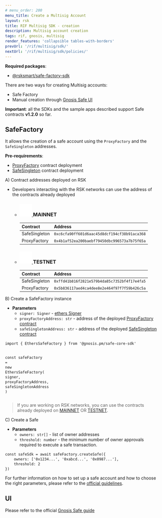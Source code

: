 ```yaml
---
# menu_order: 200
menu_title: Create a Multisig Account
layout: rsk
title: RIF Multisig SDK - creation
description: Multisig account creation
tags: rif, gnosis, multisig
render_features: 'collapsible tables-with-borders'
prevUrl: '/rif/multisig/sdk/'
nextUrl: '/rif/multisig/sdk/policies/'
---
```


**Required packages**:
- [@rsksmart/safe-factory-sdk](https://github.com/rsksmart/safe-factory-sdk)

There are two ways for creating Multisig accounts:
- Safe Factory
- Manual creation through [Gnosis Safe UI](https://rsk-gnosis-safe.com/#/welcome)

**Important**: all the SDKs and the sample apps described support Safe contracts **v1.2.0** so far.

## SafeFactory
It allows the creation of a safe account using the `ProxyFactory` and the `SafeSingleton` addresses.

**Pre-requirements**:
- [ProxyFactory](https://docs.gnosis.io/safe/docs/contracts_architecture/#5-proxy-factory) contract deployment
- [SafeSingleton](https://docs.gnosis.io/safe/docs/contracts_architecture/#1-transaction-management-core-contract) contract deployment

[](#top "collapsible")
<div class="accordion"><div class="card accordion__rsk"><div id="collapsible-0-header-0" class="card-header"><a class="btn collapsed" data-toggle="collapse" data-target="#collapsible-0-body-0">
        A) Contract addresses deployed on RSK
        <span class="hint"></span></a></div><div id="collapsible-0-body-0" class="collapse" aria-labelledby="collapsible-0-header-0"><div class="card-body"><ul>
            <li>
                Developers interacting with the RSK networks can use the address of the contracts already deployed
                <ul>
                    <li>
                        <h3 class="heading-with-icon" id="mainnet">
                            <a href="#mainnet" class="heading-icon-container">
                                <img id="anchor-icon-template" src="/assets/img/link.svg" alt="MAINNET">
                            </a>
                            MAINNET
                        </h3>
                        <table>
                          <thead>
                            <tr>
                              <th>Contract</th>
                              <th>Address</th>
                            </tr>
                          </thead>
                          <tbody>
                            <tr>
                              <td>SafeSingleton</td>
                              <td><code>0xc6cfa90ff601d6aac45d8dcf194cf38b91aca368</code></td>
                            </tr>
                            <tr>
                              <td>ProxyFactory</td>
                              <td><code>0x4b1af52ea200baebf79450dbc996573a7b75f65a</code></td>
                            </tr>
                          </tbody>
                        </table>
                    </li>
                    <li>
                        <h3 class="heading-with-icon" id="testnet">
                            <a href="#testnet" class="heading-icon-container">
                                <img src="/assets/img/link.svg" alt="MAINNET">
                            </a>
                            TESTNET
                        </h3>
                        <table>
                          <thead>
                            <tr>
                              <th>Contract</th>
                              <th>Address</th>
                            </tr>
                          </thead>
                          <tbody>
                            <tr>
                              <td>SafeSingleton</td>
                              <td><code class="highlighter-rouge">0xffd41b816f2821e579b4da85c7352bf4f17e4fa5</code></td>
                            </tr>
                            <tr>
                              <td>ProxyFactory</td>
                              <td><code class="highlighter-rouge">0x5b836117aed4ca4dee8e2e464f97f7f59b426c5a</code></td>
                            </tr>
                          </tbody>
                        </table>
                    </li>
                </ul>
            </li>
        </ul></div></div></div><div class="card accordion__rsk"><div id="collapsible-0-header-1" class="card-header"><a class="btn collapsed" data-toggle="collapse" data-target="#collapsible-0-body-1">
        B) Create a SafeFactory instance
        <span class="hint"></span></a></div><div id="collapsible-0-body-1" class="collapse" aria-labelledby="collapsible-0-header-1"><div class="card-body"><ul class="snippet__parameters snippet__parameters--lightgreen border-bottom-0">
            <li>
                <strong>Parameters</strong>
                <ul>
                    <li>
                        <code>signer: Signer</code> - <a href="https://docs.ethers.io/v5/api/signer/#Signer" rel="external noopener noreferrer" target="_blank">ethers Signer</a>
                    </li>
                    <li>
                        <code>proxyFactoryAddress: str</code> - address of the deployed <a href="https://docs.gnosis.io/safe/docs/contracts_architecture/#5-proxy-factory" rel="external noopener noreferrer" target="_blank">ProxyFactory contract</a>
                    </li>
                    <li>
                        <code>safeSingletonAddress: str</code> - address of the deployed <a href="https://docs.gnosis.io/safe/docs/contracts_architecture/#1-transaction-management-core-contract" rel="external noopener noreferrer" target="_blank">SafeSingleton contract</a>
                    </li>
                </ul>
            </li>
        </ul><div class="gatsby-highlight" data-language="ts"><pre class="language-ts"><code class="language-ts"><span class="token keyword">import</span> <span class="token punctuation">{</span> EthersSafeFactory <span class="token punctuation">}</span> <span class="token keyword">from</span> <span class="token string">'@gnosis.pm/safe-core-sdk'</span> 

<span class="token keyword">const</span> safeFactory <span class="token operator">=</span> <span class="token keyword">new</span> <span class="token class-name">EthersSafeFactory</span><span class="token punctuation">(</span>
signer<span class="token punctuation">,</span>
proxyFactoryAddress<span class="token punctuation">,</span>
safeSingletonAddress
<span class="token punctuation">)</span></code></pre></div><blockquote class="mt-3">
<p>If you are working on RSK networks, you can use the contracts already deployed on <a href="#mainnet">MAINNET</a> OR <a href="#testnet">TESTNET</a>.</p>
</blockquote></div></div></div><div class="card accordion__rsk"><div id="collapsible-0-header-2" class="card-header"><a class="btn collapsed" data-toggle="collapse" data-target="#collapsible-0-body-2">
C) Create a Safe
<span class="hint"></span></a></div><div id="collapsible-0-body-2" class="collapse" aria-labelledby="collapsible-0-header-2"><div class="card-body"><ul class="snippet__parameters snippet__parameters--lightgreen border-bottom-0">
<li>
<strong>Parameters</strong>
<ul>
<li>
<code>owners: str[]</code> - list of owner addresses
</li>
<li>
<code>threshold: number</code> - the minimum number of owner approvals required to execute a safe transaction.
</li>
</ul>
</li>
</ul><div class="language-ts snippet__code snippet__code--lightgreen border-top-0">
<div class="gatsby-highlight" data-language="ts"><pre class="language-ts"><code class="language-ts"><span class="token keyword">const</span> safeSdk <span class="token operator">=</span> <span class="token keyword">await</span> safeFactory<span class="token punctuation">.</span><span class="token function">createSafe</span><span class="token punctuation">(</span><span class="token punctuation">{</span>
    owners<span class="token operator">:</span> <span class="token punctuation">[</span><span class="token string">'0x1234...'</span><span class="token punctuation">,</span> <span class="token string">'0xabcd...'</span><span class="token punctuation">,</span> <span class="token string">'0x0987...'</span><span class="token punctuation">]</span><span class="token punctuation">,</span>
    threshold<span class="token operator">:</span> <span class="token number">2</span>
<span class="token punctuation">}</span><span class="token punctuation">)</span></code></pre></div>
</div></div></div></div></div>

For further information on how to set up a safe account and how to choose the right parameters, please refer to the [official guidelines](https://help.gnosis-safe.io/en/articles/4772567-what-gnosis-safe-setup-should-i-use).

## UI

Please refer to the official [Gnosis Safe guide](https://help.gnosis-safe.io/en/articles/3876461-create-a-gnosis-safe-account)
